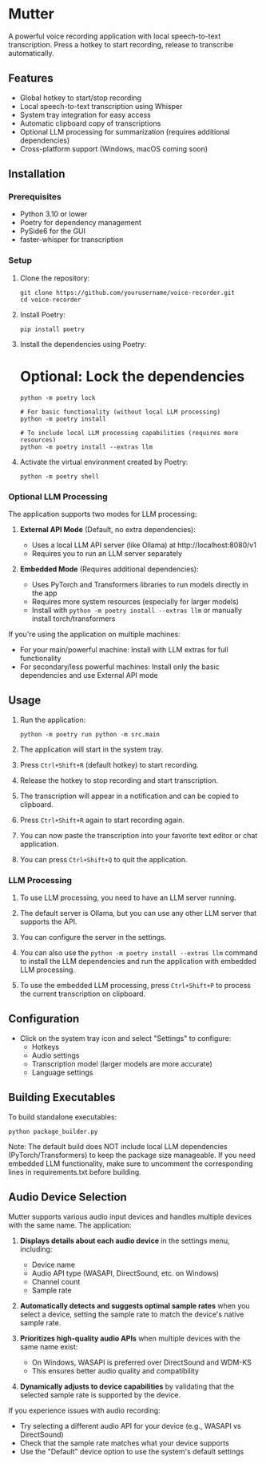 # Mutter

A powerful voice recording application with local speech-to-text transcription. Press a hotkey to start recording, release to transcribe automatically.

## Features

- Global hotkey to start/stop recording
- Local speech-to-text transcription using Whisper
- System tray integration for easy access
- Automatic clipboard copy of transcriptions
- Optional LLM processing for summarization (requires additional dependencies)
- Cross-platform support (Windows, macOS coming soon)

## Installation

### Prerequisites

- Python 3.10 or lower
- Poetry for dependency management
- PySide6 for the GUI
- faster-whisper for transcription

### Setup

1. Clone the repository:
   ```
   git clone https://github.com/yourusername/voice-recorder.git
   cd voice-recorder

   ```
2. Install Poetry:
    ```
    pip install poetry
    ```

3. Install the dependencies using Poetry:

   # Optional: Lock the dependencies
   ```
   python -m poetry lock
   ```
   ```
   # For basic functionality (without local LLM processing)
   python -m poetry install
   
   # To include local LLM processing capabilities (requires more resources)
   python -m poetry install --extras llm
   ```

4. Activate the virtual environment created by Poetry:
   ```
   python -m poetry shell
   ```

### Optional LLM Processing

The application supports two modes for LLM processing:

1. **External API Mode** (Default, no extra dependencies): 
   - Uses a local LLM API server (like Ollama) at http://localhost:8080/v1
   - Requires you to run an LLM server separately

2. **Embedded Mode** (Requires additional dependencies):
   - Uses PyTorch and Transformers libraries to run models directly in the app
   - Requires more system resources (especially for larger models)
   - Install with `python -m poetry install --extras llm` or manually install torch/transformers

If you're using the application on multiple machines:
- For your main/powerful machine: Install with LLM extras for full functionality
- For secondary/less powerful machines: Install only the basic dependencies and use External API mode

## Usage

1. Run the application:
   ```
   python -m poetry run python -m src.main
   ```

2. The application will start in the system tray.

3. Press `Ctrl+Shift+R` (default hotkey) to start recording.

4. Release the hotkey to stop recording and start transcription.

5. The transcription will appear in a notification and can be copied to clipboard.

6. Press `Ctrl+Shift+R` again to start recording again.

7. You can now paste the transcription into your favorite text editor or chat application.

8. You can press `Ctrl+Shift+Q` to quit the application.

### LLM Processing

1. To use LLM processing, you need to have an LLM server running.

2. The default server is Ollama, but you can use any other LLM server that supports the API.

3. You can configure the server in the settings.

4. You can also use the `python -m poetry install --extras llm` command to install the LLM dependencies and run the application with embedded LLM processing.

5. To use the embedded LLM processing, press `Ctrl+Shift+P` to process the current transcription on clipboard.

## Configuration

- Click on the system tray icon and select "Settings" to configure:
  - Hotkeys
  - Audio settings
  - Transcription model (larger models are more accurate)
  - Language settings

## Building Executables

To build standalone executables:

```
python package_builder.py
```

Note: The default build does NOT include local LLM dependencies (PyTorch/Transformers) to keep the package size manageable. If you need embedded LLM functionality, make sure to uncomment the corresponding lines in requirements.txt before building.

## Audio Device Selection

Mutter supports various audio input devices and handles multiple devices with the same name. The application:

1. **Displays details about each audio device** in the settings menu, including:
   - Device name
   - Audio API type (WASAPI, DirectSound, etc. on Windows)
   - Channel count
   - Sample rate

2. **Automatically detects and suggests optimal sample rates** when you select a device, setting the sample rate to match the device's native sample rate.

3. **Prioritizes high-quality audio APIs** when multiple devices with the same name exist:
   - On Windows, WASAPI is preferred over DirectSound and WDM-KS
   - This ensures better audio quality and compatibility

4. **Dynamically adjusts to device capabilities** by validating that the selected sample rate is supported by the device.

If you experience issues with audio recording:
- Try selecting a different audio API for your device (e.g., WASAPI vs DirectSound)
- Check that the sample rate matches what your device supports
- Use the "Default" device option to use the system's default settings
